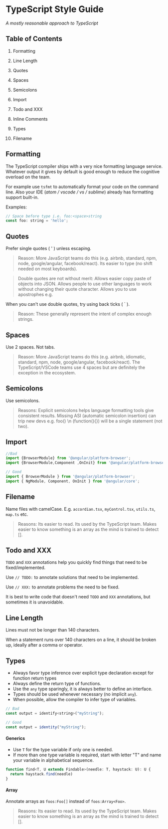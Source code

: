 # TypeScript Style Guide

*A mostly reasonable approach to TypeScript*


## Table of Contents

1. Formatting
7. Line Length
2. Quotes
3. Spaces
4. Semicolons
5. Import
6. Todo and XXX
8. Inline Comments

8. Types


5. Filename

## Formatting

The TypeScript compiler ships with a very nice formatting language service. Whatever output it gives by default is good enough to reduce the cognitive overload on the team.

For example use `tsfmt` to automatically format your code on the command line. Also your IDE (*atom / vscode / vs / sublime*) already has formatting support built-in.

Examples:

```js
// Space before type i.e. foo:<space>string
const foo: string = 'hello';
```

## Quotes

Prefer single quotes ( \' ) unless escaping.

> Reason: More JavaScript teams do this (e.g. airbnb, standard, npm, node, google/angular, facebook/react). Its easier to type (no shift needed on most keyboards).

> Double quotes are not without merit: Allows easier copy paste of objects into JSON. Allows people to use other languages to work without changing their quote character. Allows you to use apostrophes e.g.

When you can't use double quotes, try using back ticks ( \` ).

> Reason: These generally represent the intent of complex enough strings.

## Spaces

Use 2 spaces. Not tabs.

> Reason: More JavaScript teams do this (e.g. airbnb, idiomatic, standard, npm, node, google/angular, facebook/react). The TypeScript/VSCode teams use 4 spaces but are definitely the exception in the ecosystem.


## Semicolons

Use semicolons.

> Reasons: Explicit semicolons helps language formatting tools give consistent results. Missing ASI (automatic semicolon insertion) can trip new devs e.g. foo() \\n (function(){}) will be a single statement (not two).

## Import

```js
//Bad
import {BrowserModule} from '@angular/platform-browser';
import {BrowserModule,Component ,OnInit} from '@angular/platform-browser';

// Good
import { BrowserModule } from '@angular/platform-browser';
import { NgModule, Component, OnInit } from '@angular/core';
```


## Filename

Name files with camelCase. E.g. `accordian.tsx`, `myControl.tsx`, `utils.ts`, `map.ts` etc.

> Reasons: Its easier to read. Its used by the TypeScript team. Makes easier to know something is an array as the mind is trained to detect [].


## Todo and XXX

`TODO` and `XXX` annotations help you quickly find things that need to be fixed/implemented.

Use `// TODO:` to annotate solutions that need to be implemented.

Use `// XXX:` to annotate problems the need to be fixed.

It is best to write code that doesn't need `TODO` and `XXX` annotations, but sometimes it is unavoidable.

## Line Length

Lines must not be longer than 140 characters.

When a statement runs over 140 characters on a line, it should be broken up, ideally after a comma or operator.


## Types

* Always favor type inference over explicit type declaration except for function return types
* Always define the return type of functions.
* Use the `any` type sparingly, it is always better to define an interface.
* Types should be used whenever necessary (no implicit `any`).
* When possible, allow the compiler to infer type of variables.

```js
// Bad
const output = identify<string>("myString");

// Good
const output = identity("myString");
```

#### Generics

* Use `T` for the type variable if only one is needed.
* If more than one type variable is required, start with letter "T" and name your variable in alphabetical sequence.

```js
function find<T, U extends Findable>(needle: T, haystack: U): U {
  return haystack.find(needle)
}
```

#### Array

Annotate arrays as `foos:Foo[]` instead of `foos:Array<Foo>`.

> Reasons: Its easier to read. Its used by the TypeScript team. Makes easier to know something is an array as the mind is trained to detect [].
